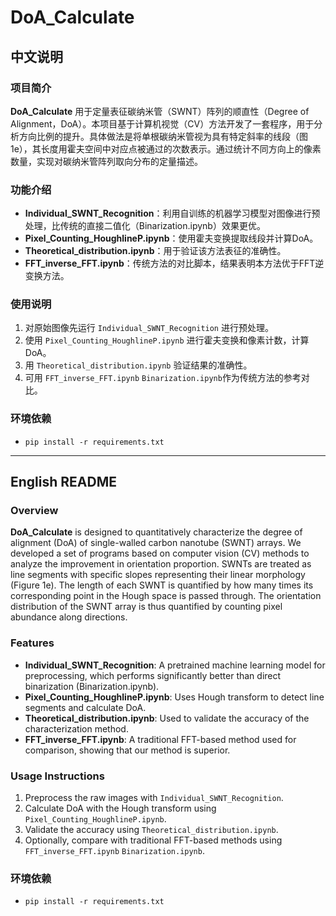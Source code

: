 # DoA_Calculate

## 中文说明

### 项目简介

**DoA_Calculate** 用于定量表征碳纳米管（SWNT）阵列的顺直性（Degree of Alignment，DoA）。本项目基于计算机视觉（CV）方法开发了一套程序，用于分析方向比例的提升。具体做法是将单根碳纳米管视为具有特定斜率的线段（图1e），其长度用霍夫空间中对应点被通过的次数表示。通过统计不同方向上的像素数量，实现对碳纳米管阵列取向分布的定量描述。

### 功能介绍

- **Individual_SWNT_Recognition**：利用自训练的机器学习模型对图像进行预处理，比传统的直接二值化（Binarization.ipynb）效果更优。
- **Pixel_Counting_HoughlineP.ipynb**：使用霍夫变换提取线段并计算DoA。
- **Theoretical_distribution.ipynb**：用于验证该方法表征的准确性。
- **FFT_inverse_FFT.ipynb**：传统方法的对比脚本，结果表明本方法优于FFT逆变换方法。

### 使用说明

1. 对原始图像先运行 `Individual_SWNT_Recognition` 进行预处理。
2. 使用 `Pixel_Counting_HoughlineP.ipynb` 进行霍夫变换和像素计数，计算DoA。
3. 用 `Theoretical_distribution.ipynb` 验证结果的准确性。
4. 可用 `FFT_inverse_FFT.ipynb` `Binarization.ipynb`作为传统方法的参考对比。

### 环境依赖

- `pip install -r requirements.txt`

---

## English README

### Overview

**DoA_Calculate** is designed to quantitatively characterize the degree of alignment (DoA) of single-walled carbon nanotube (SWNT) arrays. We developed a set of programs based on computer vision (CV) methods to analyze the improvement in orientation proportion. SWNTs are treated as line segments with specific slopes representing their linear morphology (Figure 1e). The length of each SWNT is quantified by how many times its corresponding point in the Hough space is passed through. The orientation distribution of the SWNT array is thus quantified by counting pixel abundance along directions.

### Features

- **Individual_SWNT_Recognition**: A pretrained machine learning model for preprocessing, which performs significantly better than direct binarization (Binarization.ipynb).
- **Pixel_Counting_HoughlineP.ipynb**: Uses Hough transform to detect line segments and calculate DoA.
- **Theoretical_distribution.ipynb**: Used to validate the accuracy of the characterization method.
- **FFT_inverse_FFT.ipynb**: A traditional FFT-based method used for comparison, showing that our method is superior.

### Usage Instructions

1. Preprocess the raw images with `Individual_SWNT_Recognition`.
2. Calculate DoA with the Hough transform using `Pixel_Counting_HoughlineP.ipynb`.
3. Validate the accuracy using `Theoretical_distribution.ipynb`.
4. Optionally, compare with traditional FFT-based methods using `FFT_inverse_FFT.ipynb` `Binarization.ipynb`.

### 环境依赖

- `pip install -r requirements.txt`
